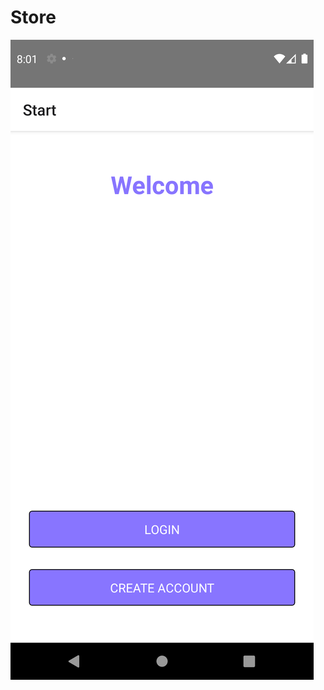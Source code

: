 # Store
 
![img/startpage.png](https://github.com/aysegul-sofuoglu/Store/blob/main/img/startpage.png)
